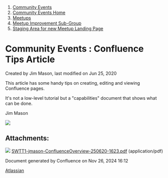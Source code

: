 1. [Community Events](index.html)
2. [Community Events Home](Community-Events-Home_21790731.html)
3. [Meetups](Meetups_21790901.html)
4. [Meetup Improvement Sub-Group](Meetup-Improvement-Sub-Group_21790804.html)
5. [Staging Area for new Meetup Landing Page](Staging-Area-for-new-Meetup-Landing-Page_21791515.html)

# Community Events : Confluence Tips Article

Created by Jim Mason, last modified on Jun 25, 2020

This article has some handy tips on creating, editing and viewing Confluence pages.

It's not a low-level tutorial but a "capabilities" document that shows what can be done.

Jim Mason

[![](attachments/thumbnails/21791724/21791725)](attachments/21791724/21791725.pdf)

## Attachments:

![](images/icons/bullet_blue.gif) [SWTT1-jmason-ConfluenceOverview-250620-1623.pdf](attachments/21791724/21791725.pdf) (application/pdf)

Document generated by Confluence on Nov 26, 2024 16:12

[Atlassian](http://www.atlassian.com/)
